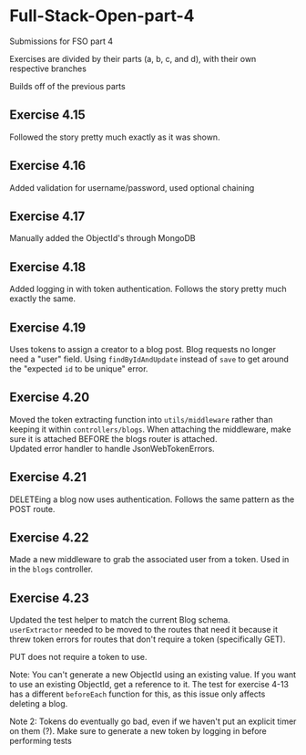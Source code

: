 # Full-Stack-Open-part-4
Submissions for FSO part 4

Exercises are divided by their parts (a, b, c, and d), with their own respective branches

Builds off of the previous parts

## Exercise 4.15
Followed the story pretty much exactly as it was shown.

## Exercise 4.16
Added validation for username/password, used optional chaining

## Exercise 4.17
Manually added the ObjectId's through MongoDB  

## Exercise 4.18
Added logging in with token authentication. Follows the story pretty much exactly the same.

## Exercise 4.19
Uses tokens to assign a creator to a blog post. Blog requests no longer need a "user" field. Using `findByIdAndUpdate` instead of `save` to get around the "expected `id` to be unique" error.

## Exercise 4.20
Moved the token extracting function into `utils/middleware` rather than keeping it within `controllers/blogs`. When attaching the middleware, make sure it is attached BEFORE the blogs router is attached.  
Updated error handler to handle JsonWebTokenErrors.

## Exercise 4.21
DELETEing a blog now uses authentication. Follows the same pattern as the POST route.

## Exercise 4.22
Made a new middleware to grab the associated user from a token. Used in in the `blogs` controller.

## Exercise 4.23
Updated the test helper to match the current Blog schema.  
`userExtractor` needed to be moved to the routes that need it because it threw token errors for routes that don't require a token (specifically GET).

PUT does not require a token to use.

Note: You can't generate a new ObjectId using an existing value. If you want to use an existing ObjectId, get a reference to it. The test for exercise 4-13 has a different `beforeEach` function for this, as this issue only affects deleting a blog.

Note 2: Tokens do eventually go bad, even if we haven't put an explicit timer on them (?). Make sure to generate a new token by logging in before performing tests